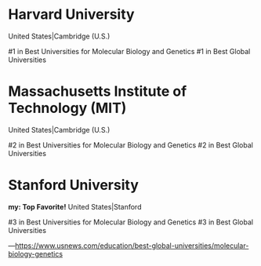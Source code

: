 # Harvard University
United States|Cambridge (U.S.)

#1 in
Best Universities for Molecular Biology and Genetics
#1 in Best Global Universities

# Massachusetts Institute of Technology (MIT)
United States|Cambridge (U.S.)

#2 in
Best Universities for Molecular Biology and Genetics
#2 in
Best Global Universities

# Stanford University
**my: Top Favorite!**
United States|Stanford

#3 in
Best Universities for Molecular Biology and Genetics
#3 in
Best Global Universities


—https://www.usnews.com/education/best-global-universities/molecular-biology-genetics
